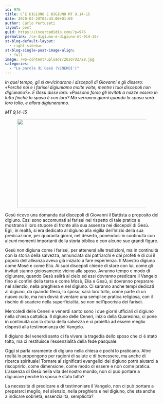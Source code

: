 ```yaml
---
id: 976
title: C’É DIGIUNO E DIGIUNO MT 9,14-15
date: 2020-02-28T03:43:00+01:00
author: Carlo Pertusati
layout: post
guid: https://incercadidio.com/?p=976
permalink: /ce-digiuno-e-digiuno-mt-914-15/
st-blog-default-layout:
  - right-sidebar
st-blog-single-post-image-align:
  - full
image: /wp-content/uploads/2020/02/28.jpg
categories:
  - "La parola di Gesù (VENERDI')"
---
```

_In quel tempo, gli si avvicinarono i discepoli di Giovanni e gli dissero: «Perché noi e i farisei digiuniamo molte volte, mentre i tuoi discepoli non digiunano?». E Gesù disse loro: «Possono forse gli invitati a nozze essere in lutto finché lo sposo è con loro? Ma verranno giorni quando lo sposo sarà loro tolto, e allora digiuneranno._

<p class="has-text-align-right">
  <em>MT 9,14-15</em>
</p><figure class="wp-block-image size-large is-resized">

<img src="https://incercadidio.com/wp-content/uploads/2020/02/28pe.jpg" alt="" class="wp-image-977" width="556" height="293" srcset="https://incercadidio.com/wp-content/uploads/2020/02/28pe.jpg 404w, https://incercadidio.com/wp-content/uploads/2020/02/28pe-300x158.jpg 300w" sizes="(max-width: 556px) 100vw, 556px" /> </figure> 

Gesù riceve una domanda dai discepoli di Giovanni il Battista a proposito del digiuno. Essi sono accomunati ai farisei nel rispetto di tale pratica e mostrano il loro stupore di fronte alla sua assenza nei discepoli di Gesù. Egli, in realtà, si era dedicato al digiuno alla vigilia dell’inizio della sua predicazione, per quaranta giorni, nel deserto, ponendosi in continuità con alcuni momenti importanti della storia biblica e con alcune sue grandi figure.

Gesù non digiuna come i farisei, per attenersi alle tradizioni, ma in continuità con la storia della salvezza, annunciata dai patriarchi e dai profeti e di cui il popolo dell’alleanza aveva già iniziato a fare esperienza. Il Maestro digiuna come Mosè e come Elia. Ai suoi discepoli chiede di stare con lui, come gli invitati stanno gioiosamente vicino alla sposo. Avranno tempo e modo di digiunare, quando Gesù salirà al cielo ed essi dovranno predicare il Vangelo fino ai confini della terra e come Mosè, Elia e Gesù, si dovranno preparare nel silenzio, nella preghiera e nel digiuno. Ci saranno anche tempi dedicati al digiuno, da quando Gesù, lo sposo, sarà loro tolto, come parte di un nuovo culto, ma non dovrà diventare una semplice pratica religiosa, con il rischio di scadere nella superficialità, se non nell’ipocrisia dei farisei. 

Mercoledì delle Ceneri e venerdì santo sono i due giorni ufficiali di digiuno nella chiesa cattolica. Il digiuno delle Ceneri, inizio della Quaresima, ci pone in continuità con la storia della salvezza e ci proietta ad essere meglio disposti alla testimonianza del Vangelo.

Il digiuno del venerdì santo ci fa vivere la tragedia dello sposo che ci è stato tolto, ma ci restituisce l’essenzialità della fede pasquale.

Oggi si parla raramente di digiuno nella chiesa e pochi lo praticano. Altre realtà lo propongono per ragioni di salute e di benessere, ma anche di ricerca spirituale! Tornare ai significati evangelici del digiuno potrà aiutarci a riscoprirlo, come dimensione, come modo di essere e non come pratica. L’assenza di Gesù nella vita del nostro mondo, non ci può portare a digiunare perché lo sposo è stato tolto? 

La necessità di predicare e di testimoniare il Vangelo, non ci può portare a prepararci meglio, nel silenzio, nella preghiera e nel digiuno, che sta anche a indicare sobrietà, essenzialità, semplicità?